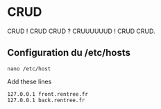 # CRUD
CRUD ! CRUD CRUD ? CRUUUUUUD ! CRUD CRUD.

## Configuration du /etc/hosts

```
nano /etc/host
```

Add these lines

```
127.0.0.1 front.rentree.fr
127.0.0.1 back.rentree.fr
```
